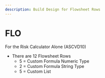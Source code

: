 ```yaml
---
description: Build Design for Flowsheet Rows
---
```


# FLO

For the Risk Calculator Alone (ASCVD10)

* There are 12 Flowsheet Rows
  * 5 = Custom Formula Numeric Type
  * 2 = Custom Formula String Type
  * 5 = Custom List



